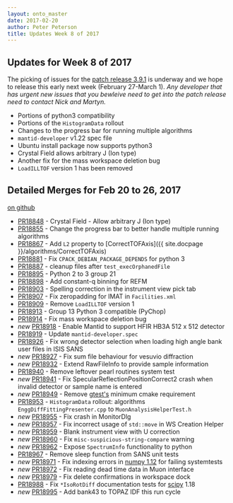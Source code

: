 ```yaml
---
layout: onto_master
date: 2017-02-20
author: Peter Peterson
title: Updates Week 8 of 2017
---
```

Updates for Week 8 of 2017
--------------------------

The picking of issues for the [patch release 3.9.1](https://github.com/mantidproject/mantid/issues?utf8=%E2%9C%93&q=milestone%3A%22Release%203.9.1%22%20) is underway and we hope to release this early next week (February 27-March 1). *Any developer that has urgent new issues that you bewleive need to get into the patch release need to contact Nick and Martyn.*

* Portions of python3 compatibility
* Portions of the `HistogramData` rollout
* Changes to the progress bar for running multiple algorithms
* `mantid-developer` v1.22 spec file
* Ubuntu install package now supports python3
* Crystal Field allows arbitrary J (Ion type)
* Another fix for the mass workspace deletion bug
* `LoadILLTOF` version 1 has been removed

Detailed Merges for Feb 20 to 26, 2017
--------------------------------------
[on github](https://github.com/mantidproject/mantid/pulls?q=is%3Apr+merged%3A2017-02-21..2017-02-26)

* [PR18848](https://github.com/mantidproject/mantid/pull/18848) - Crystal Field - Allow arbitrary J (Ion type)
* [PR18855](https://github.com/mantidproject/mantid/pull/18855) - Change the progress bar to better handle multiple running algorithms
* [PR18867](https://github.com/mantidproject/mantid/pull/18867) - Add `L2` property to [CorrectTOFAxis]({{ site.docpage }}/algorithms/CorrectTOFAxis)
* [PR18881](https://github.com/mantidproject/mantid/pull/18881) - Fix `CPACK_DEBIAN_PACKAGE_DEPENDS` for python 3
* [PR18887](https://github.com/mantidproject/mantid/pull/18887) - cleanup files after `test_execOrphanedFile`
* [PR18895](https://github.com/mantidproject/mantid/pull/18895) - Python 2 to 3 group 21
* [PR18898](https://github.com/mantidproject/mantid/pull/18898) - Add constant-q binning for REFM
* [PR18903](https://github.com/mantidproject/mantid/pull/18903) - Spelling correction in the instrument view pick tab
* [PR18907](https://github.com/mantidproject/mantid/pull/18907) - Fix zeropadding for IMAT in `Facilities.xml`
* [PR18909](https://github.com/mantidproject/mantid/pull/18909) - Remove `LoadILLTOF` version 1
* [PR18913](https://github.com/mantidproject/mantid/pull/18913) - Group 13 Python 3 compatible (PyChop)
* [PR18914](https://github.com/mantidproject/mantid/pull/18914) - Fix mass workspace deletion bug
* *new* [PR18918](https://github.com/mantidproject/mantid/pull/18918) - Enable Mantid to support HFIR HB3A 512 x 512 detector
* [PR18919](https://github.com/mantidproject/mantid/pull/18919) - Update `mantid-developer.spec`
* [PR18926](https://github.com/mantidproject/mantid/pull/18926) - Fix wrong detector selection when loading high angle bank user files in ISIS SANS
* *new* [PR18927](https://github.com/mantidproject/mantid/pull/18927) - Fix sum file behaviour for vesuvio diffraction
* *new* [PR18932](https://github.com/mantidproject/mantid/pull/18932) - Extend RawFileInfo to provide sample information
* [PR18940](https://github.com/mantidproject/mantid/pull/18940) - Remove leftover pearl routines system test
* *new* [PR18941](https://github.com/mantidproject/mantid/pull/18941) - Fix SpecularReflectionPositionCorrect2 crash when invalid detector or sample name is entered
* *new* [PR18949](https://github.com/mantidproject/mantid/pull/18949) - Remove [gtest's](https://github.com/google/googletest/) minimum cmake requirement
* [PR18953](https://github.com/mantidproject/mantid/pull/18953) - `HistogramData` rollout: algorithms `EnggDiffFittingPresenter.cpp` to `MuonAnalysisHelperTest.h`
* *new* [PR18955](https://github.com/mantidproject/mantid/pull/18955) - Fix crash in MonitorDlg
* *new* [PR18957](https://github.com/mantidproject/mantid/pull/18957) - Fix incorrect usage of `std::move` in WS Creation Helper
* *new* [PR18959](https://github.com/mantidproject/mantid/pull/18959) - Blank instrument view with U correction
* *new* [PR18960](https://github.com/mantidproject/mantid/pull/18960) - Fix `misc-suspicious-string-compare` warning
* *new* [PR18962](https://github.com/mantidproject/mantid/pull/18962) - Expose `SpectrumInfo` functionality to python
* [PR18967](https://github.com/mantidproject/mantid/pull/18967) - Remove sleep function from SANS unit tests
* *new* [PR18971](https://github.com/mantidproject/mantid/pull/18971) - Fix indexing errors in [numpy 1.12](https://docs.scipy.org/doc/numpy/) for failing systemtests
* *new* [PR18972](https://github.com/mantidproject/mantid/pull/18972) - Fix reading dead time data in Muon interface
* *new* [PR18979](https://github.com/mantidproject/mantid/pull/18979) - Fix delete confirmations in workspace dock
* [PR18988](https://github.com/mantidproject/mantid/pull/18988) - Fix `*IsoRotDiff` documentation tests for [scipy](https://scipy.org/) 1.18
* *new* [PR18995](https://github.com/mantidproject/mantid/pull/18995) - Add bank43 to TOPAZ IDF this run cycle
